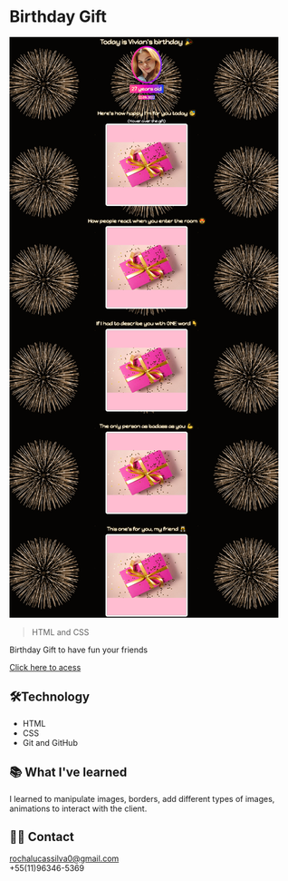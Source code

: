 # Birthday Gift 
![Birthday Gift Preview](./assets/preview.png)

> HTML and CSS

Birthday Gift to have fun
your friends

<a href="">Click here to acess</a>

## 🛠Technology
- HTML
- CSS
- Git and GitHub

## 📚 What I've learned
I learned to manipulate images, borders, add different types of images, animations to interact with the client.

## 📧📞 Contact
rochalucassilva0@gmail.com <br>
+55(11)96346-5369
